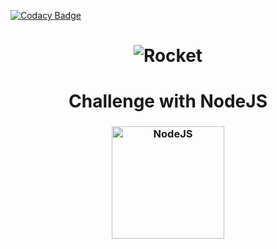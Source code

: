 
[![Codacy Badge](https://api.codacy.com/project/badge/Grade/4589a3187b364a99a5aea2ca8840202e)](https://app.codacy.com/manual/Fred-Reis/challenge_backEnd-01_GoStack-v2?utm_source=github.com&utm_medium=referral&utm_content=Fred-Reis/challenge_backEnd-01_GoStack-v2&utm_campaign=Badge_Grade_Dashboard)

<h1 align="center">
  <img alt="Rocket"
    src="https://hotmart.s3.amazonaws.com/product_contents/0569fee6-8c8f-4dee-a46d-80102ced177a/Header_Product_1920x450.jpg"
  />

</h1>

<h1 align="center">
   Challenge with NodeJS 
</h1>

<h3 align="center">
  <img alt="NodeJS" 
    src="https://arrayoutofindex.files.wordpress.com/2017/06/node.png" width="180px"/>
</h3>

